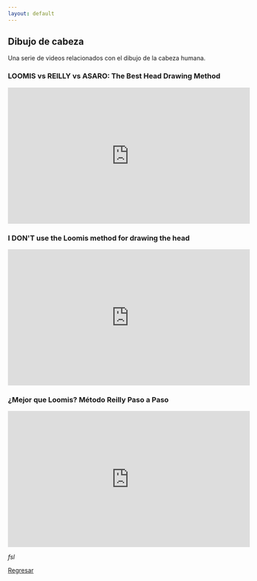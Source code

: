 ```yaml
---
layout: default
---
```


## Dibujo de cabeza

Una serie de videos relacionados con el dibujo de la cabeza humana.


### LOOMIS vs REILLY vs ASARO: The Best Head Drawing Method

<iframe width="560" height="315" src="https://www.youtube.com/embed/Zs6qlFoPUJs?si=dLM1wMY-4GucAzZo" title="YouTube video player" frameborder="0" allow="accelerometer; autoplay; clipboard-write; encrypted-media; gyroscope; picture-in-picture; web-share" allowfullscreen></iframe>

### I DON'T use the Loomis method for drawing the head

<iframe width="560" height="315" src="https://www.youtube.com/embed/DwC-4TEde_4?si=qn1Z5Xd3kP3O6Tbt" title="YouTube video player" frameborder="0" allow="accelerometer; autoplay; clipboard-write; encrypted-media; gyroscope; picture-in-picture; web-share" allowfullscreen></iframe>

### ¿Mejor que Loomis? Método Reilly Paso a Paso

<iframe width="560" height="315" src="https://www.youtube.com/embed/qwGOYxTwL1c?si=60SFizDWgfiGP1qC" title="YouTube video player" frameborder="0" allow="accelerometer; autoplay; clipboard-write; encrypted-media; gyroscope; picture-in-picture; web-share" allowfullscreen></iframe>



_fsl_

[Regresar](./)
